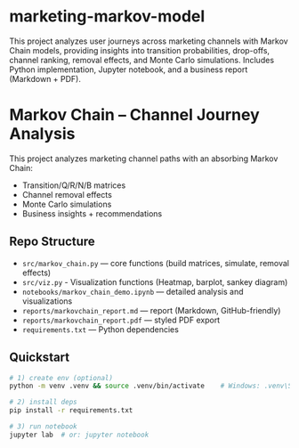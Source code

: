 # marketing-markov-model
This project analyzes user journeys across marketing channels with Markov Chain models, providing insights into transition probabilities, drop-offs, channel ranking, removal effects, and Monte Carlo simulations. Includes Python implementation, Jupyter notebook, and a business report (Markdown + PDF).

# Markov Chain – Channel Journey Analysis

This project analyzes marketing channel paths with an absorbing Markov Chain:
- Transition/Q/R/N/B matrices
- Channel removal effects
- Monte Carlo simulations
- Business insights + recommendations

## Repo Structure
- `src/markov_chain.py` — core functions (build matrices, simulate, removal effects)
- `src/viz.py` - Visualization functions (Heatmap, barplot, sankey diagram)
- `notebooks/markov_chain_demo.ipynb` — detailed analysis and visualizations
- `reports/markovchain_report.md` — report (Markdown, GitHub-friendly)
- `reports/markovchain_report.pdf` — styled PDF export
- `requirements.txt` — Python dependencies

## Quickstart
```bash
# 1) create env (optional)
python -m venv .venv && source .venv/bin/activate    # Windows: .venv\Scripts\activate

# 2) install deps
pip install -r requirements.txt

# 3) run notebook
jupyter lab  # or: jupyter notebook


